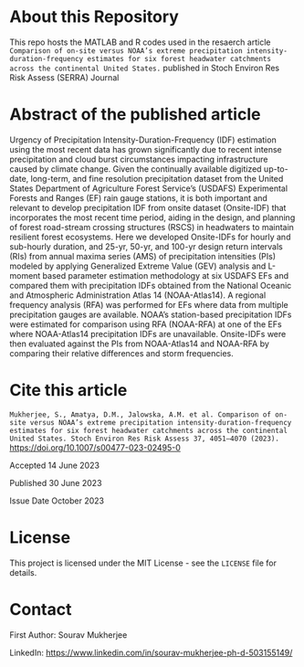 # About this Repository
This repo hosts the MATLAB and R codes used in the resaerch article `Comparison of on-site versus NOAA’s extreme precipitation intensity-duration-frequency estimates for six forest headwater catchments across the continental United States.` published in Stoch Environ Res Risk Assess (SERRA) Journal

# Abstract of the published article
Urgency of Precipitation Intensity-Duration-Frequency (IDF) estimation using the most recent data has grown significantly due to recent intense precipitation and cloud burst circumstances impacting infrastructure caused by climate change. Given the continually available digitized up-to-date, long-term, and fine resolution precipitation dataset from the United States Department of Agriculture Forest Service’s (USDAFS) Experimental Forests and Ranges (EF) rain gauge stations, it is both important and relevant to develop precipitation IDF from onsite dataset (Onsite-IDF) that incorporates the most recent time period, aiding in the design, and planning of forest road-stream crossing structures (RSCS) in headwaters to maintain resilient forest ecosystems. Here we developed Onsite-IDFs for hourly and sub-hourly duration, and 25-yr, 50-yr, and 100-yr design return intervals (RIs) from annual maxima series (AMS) of precipitation intensities (PIs) modeled by applying Generalized Extreme Value (GEV) analysis and L-moment based parameter estimation methodology at six USDAFS EFs and compared them with precipitation IDFs obtained from the National Oceanic and Atmospheric Administration Atlas 14 (NOAA-Atlas14). A regional frequency analysis (RFA) was performed for EFs where data from multiple precipitation gauges are available. NOAA’s station-based precipitation IDFs were estimated for comparison using RFA (NOAA-RFA) at one of the EFs where NOAA-Atlas14 precipitation IDFs are unavailable. Onsite-IDFs were then evaluated against the PIs from NOAA-Atlas14 and NOAA-RFA by comparing their relative differences and storm frequencies. 

# Cite this article
`Mukherjee, S., Amatya, D.M., Jalowska, A.M. et al. Comparison of on-site versus NOAA’s extreme precipitation intensity-duration-frequency estimates for six forest headwater catchments across the continental United States. Stoch Environ Res Risk Assess 37, 4051–4070 (2023).` https://doi.org/10.1007/s00477-023-02495-0

Accepted
14 June 2023

Published
30 June 2023

Issue Date
October 2023

# License
This project is licensed under the MIT License - see the `LICENSE` file for details.

# Contact
First Author: Sourav Mukherjee

LinkedIn: https://www.linkedin.com/in/sourav-mukherjee-ph-d-503155149/
